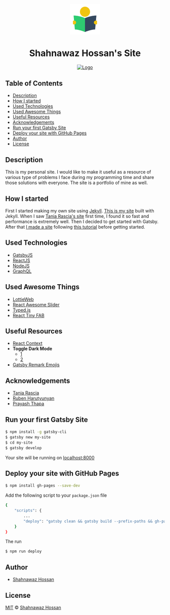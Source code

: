 <div align="center">
  <a href="https://pabonsec.github.io/">
    <img alt="Shahnawaz Hossan" src="./static/logos/book-reader.png" />
  </a>
  <h1>Shahnawaz Hossan's Site</h1>
</div>

<div align="center" style="margin-bottom:30px">
    <a href='https://github.com/PabonSEC/pabonsec.github.io/blob/development/LICENSE'>
      <img src="https://img.shields.io/badge/License-MIT-green" alt="Logo" />
    </a>
</div>

## Table of Contents
* [Description](#description)
* [How I started](#how-i-started)
* [Used Technologies](#used-technologies)
* [Used Awesome Things](#used-awesome-things)
* [Useful Resources](#useful-resources)
* [Acknowledgements](#acknowledgements)
* [Run your first Gatsby Site](#run-your-first-gatsby-site)
* [Deploy your site with GitHub Pages](#deploy-your-site-with-gitHub-pages)
* [Author](#author)
* [License](#license)

## Description
This is my personal site. I would like to make it useful as a resource of various type of problems I face during my programming time and share those solutions with everyone. The site is a portfolio of mine as well.

## How I started
First I started making my own site using [Jekyll][jekyll]. [This is my site][jekyll-site] built with Jekyll. When I saw [Tania Rascia's site][tania-rascia] first time, I found it so fast and performance is extremely well. Then I decided to get started with Gatsby. After that [I made a site][gatsby-hello] following [this tutorial][gatsby-tutorial] before getting started.

## Used Technologies
- [GatsbyJS][gatsbyjs]
- [ReactJS][reactjs]
- [NodeJS][nodejs]
- [GraphQL][graphql]

## Used Awesome Things
- [LottieWeb][lottie-web]
- [React Awesome Slider][rafael]
- [Typed.js][typed]
- [React Tiny FAB][tiny-fab]

## Useful Resources
- [React Context](https://reactjs.org/docs/context.html)
- **Toggle Dark Mode**
    - [1](https://medium.com/better-programming/react-context-api-part-1-dark-theme-3f00666cbacb)
    - [2](https://ecstatic-elion-0c620b.netlify.com/dark-theme/)
- [Gatsby Remark Emojis](https://github.com/matchilling/gatsby-remark-emojis)

## Acknowledgements
- [Tania Rascia][tania-rascia]
- [Ruben Harutyunyan][ruben]
- [Prayash Thapa][prayash]

## Run your first Gatsby Site

```bash
$ npm install -g gatsby-cli
$ gatsby new my-site
$ cd my-site
$ gatsby develop
```

Your site will be running on [localhost:8000][running-url]

## Deploy your site with GitHub Pages

```bash
$ npm install gh-pages --save-dev
```

Add the following script to your `package.json` file

```bash
{
    "scripts": {
        ...
        "deploy": "gatsby clean && gatsby build --prefix-paths && gh-pages -d public",
    }
}

```

The run 

```bash
$ npm run deploy
```

## Author
* [Shahnawaz Hossan][author]

## License
[MIT][license] © [Shahnawaz Hossan][author]

<!-- Definitions -->
[gatsbyjs]: https://www.gatsbyjs.org/
[reactjs]: https://reactjs.org/
[nodejs]: https://nodejs.org/en/
[graphql]: https://graphql.org/
[jekyll]: https://jekyllrb.com/
[lottie-web]: https://github.com/airbnb/lottie-web
[typed]: https://github.com/mattboldt/typed.js/
[tiny-fab]: https://github.com/dericgw/react-tiny-fab
[tania-rascia]: https://www.taniarascia.com/
[ruben]: https://github.com/vagr9k/gatsby-advanced-starter/
[prayash]: https://github.com/prayash/awesome-gatsby
[rafael]: https://github.com/rcaferati/react-awesome-slider
[gatsby-tutorial]: https://www.gatsbyjs.org/tutorial/
[jekyll-site]: https://pabonsec.github.io/jekyll-site/
[gatsby-hello]: https://pabonsec.github.io/gatsby-hello-world/
[author]: https://pabonsec.github.io
[license]: LICENSE
[license-badge]: https://img.shields.io/badge/License-MIT-green
[gatsby-tutorial]: https://www.gatsbyjs.org/tutorial/
[running-url]: http://localhost:8000